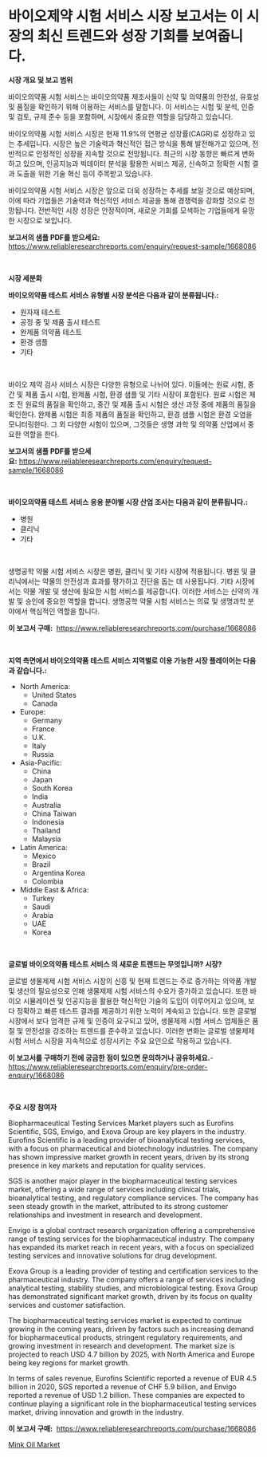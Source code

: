 <p><h1>바이오제약 시험 서비스 시장 보고서는 이 시장의 최신 트렌드와 성장 기회를 보여줍니다.</h1></p><p><strong>시장 개요 및 보고 범위</strong></p>
<p><p>바이오의약품 시험 서비스는 바이오의약품 제조사들이 신약 및 의약품의 안전성, 유효성 및 품질을 확인하기 위해 이용하는 서비스를 말합니다. 이 서비스는 시험 및 분석, 인증 및 검토, 규제 준수 등을 포함하며, 시장에서 중요한 역할을 담당하고 있습니다.</p><p>바이오의약품 시험 서비스 시장은 현재 11.9%의 연평균 성장률(CAGR)로 성장하고 있는 추세입니다. 시장은 높은 기술력과 혁신적인 접근 방식을 통해 발전해가고 있으며, 전반적으로 안정적인 성장을 지속할 것으로 전망됩니다. 최근의 시장 동향은 빠르게 변화하고 있으며, 인공지능과 빅데이터 분석을 활용한 서비스 제공, 신속하고 정확한 시험 결과 도출을 위한 기술 혁신 등이 주목받고 있습니다.</p><p>바이오의약품 시험 서비스 시장은 앞으로 더욱 성장하는 추세를 보일 것으로 예상되며, 이에 따라 기업들은 기술력과 혁신적인 서비스 제공을 통해 경쟁력을 강화할 것으로 전망됩니다. 전반적인 시장 성장은 안정적이며, 새로운 기회를 모색하는 기업들에게 유망한 시장으로 보입니다.</p></p>
<p><strong>보고서의 샘플 PDF를 받으세요:</strong> <a href="https://www.reliableresearchreports.com/enquiry/request-sample/1668086">https://www.reliableresearchreports.com/enquiry/request-sample/1668086</a></p>
<p>&nbsp;</p>
<p><strong>시장 세분화</strong></p>
<p><strong>바이오의약품 테스트 서비스 유형별 시장 분석은 다음과 같이 분류됩니다.:</strong></p>
<p><ul><li>원자재 테스트</li><li>공정 중 및 제품 출시 테스트</li><li>완제품 의약품 테스트</li><li>환경 샘플</li><li>기타</li></ul></p>
<p>&nbsp;</p>
<p><p>바이오 제약 검사 서비스 시장은  다양한 유형으로 나뉘어 있다. 이들에는 원료 시험, 중간 및 제품 출시 시험, 완제품 시험, 환경 샘플 및 기타 시장이 포함된다. 원료 시험은 제조 전 원료의 품질을 확인하고, 중간 및 제품 출시 시험은 생산 과정 중에 제품의 품질을 확인한다. 완제품 시험은 최종 제품의 품질을 확인하고, 환경 샘플 시험은 환경 오염을 모니터링한다. 그 외 다양한 시험이 있으며, 그것들은 생명 과학 및 의약품 산업에서 중요한 역할을 한다.</p></p>
<p><strong>보고서의 샘플 PDF를 받으세요:</strong>&nbsp;<a href="https://www.reliableresearchreports.com/enquiry/request-sample/1668086">https://www.reliableresearchreports.com/enquiry/request-sample/1668086</a></p>
<p>&nbsp;</p>
<p><strong> 바이오의약품 테스트 서비스 응용 분야별 시장 산업 조사는 다음과 같이 분류됩니다.:</strong></p>
<p><ul><li>병원</li><li>클리닉</li><li>기타</li></ul></p>
<p>&nbsp;</p>
<p><p>생명공학 약물 시험 서비스 시장은 병원, 클리닉 및 기타 시장에 적용됩니다. 병원 및 클리닉에서는 약물의 안전성과 효과를 평가하고 진단을 돕는 데 사용됩니다. 기타 시장에서는 약물 개발 및 생산에 필요한 시험 서비스를 제공합니다. 이러한 서비스는 신약의 개발 및 승인에 중요한 역할을 합니다. 생명공학 약물 시험 서비스는 의료 및 생명과학 분야에서 핵심적인 역할을 합니다.</p></p>
<p><strong>이 보고서 구매:</strong>&nbsp; <a href="https://www.reliableresearchreports.com/purchase/1668086">https://www.reliableresearchreports.com/purchase/1668086</a></p>
<p>&nbsp;</p>
<p><strong>지역 측면에서 바이오의약품 테스트 서비스 지역별로 이용 가능한 시장 플레이어는 다음과 같습니다.:</strong></p>
<p><ul>
    <li>
        North America:
        <ul>
            <li>United States</li>
            <li>Canada</li>
        </ul>
    </li>
    <li>
        Europe:
        <ul>
            <li>Germany</li>
            <li>France</li>
            <li>U.K.</li>
            <li>Italy</li>
            <li>Russia</li>
        </ul>
    </li>
    <li>
        Asia-Pacific:
        <ul>
            <li>China</li>
            <li>Japan</li>
            <li>South Korea</li>
            <li>India</li>
            <li>Australia</li>
            <li>China Taiwan</li>
            <li>Indonesia</li>
            <li>Thailand</li>
            <li>Malaysia</li>
        </ul>
    </li>
    <li>
        Latin America:
        <ul>
            <li>Mexico</li>
            <li>Brazil</li>
            <li>Argentina Korea</li>
            <li>Colombia</li>
        </ul>
    </li>
    <li>
        Middle East & Africa:
        <ul>
            <li>Turkey</li>
            <li>Saudi</li>
            <li>Arabia</li>
            <li>UAE</li>
            <li>Korea</li>
        </ul>
    </li>
    </ul></p>
<p>&nbsp;</p>
<p><strong>글로벌 바이오의약품 테스트 서비스 의 새로운 트렌드는 무엇입니까? 시장?</strong></p>
<p><p>글로벌 생물제제 시험 서비스 시장의 신흥 및 현재 트렌드는 주로 증가하는 의약품 개발 및 생산의 필요성으로 인해 생물제제 시험 서비스의 수요가 증가하고 있습니다. 또한 바이오 시뮬레이션 및 인공지능을 활용한 혁신적인 기술의 도입이 이루어지고 있으며, 보다 정확하고 빠른 테스트 결과를 제공하기 위한 노력이 계속되고 있습니다. 또한 글로벌 시장에서 보다 엄격한 규제 및 인증이 요구되고 있어, 생물제제 시험 서비스 업체들은 품질 및 안전성을 강조하는 트렌드를 준수하고 있습니다. 이러한 변화는 글로벌 생물제제 시험 서비스 시장을 지속적으로 성장시키는 주요 요인으로 작용하고 있습니다.</p></p>
<p><strong>이 보고서를 구매하기 전에 궁금한 점이 있으면 문의하거나 공유하세요.</strong>- <a href="https://www.reliableresearchreports.com/enquiry/pre-order-enquiry/1668086">https://www.reliableresearchreports.com/enquiry/pre-order-enquiry/1668086</a></p>
<p>&nbsp;</p>
<p><strong>주요 시장 참여자</strong></p>
<p><p>Biopharmaceutical Testing Services Market players such as Eurofins Scientific, SGS, Envigo, and Exova Group are key players in the industry. Eurofins Scientific is a leading provider of bioanalytical testing services, with a focus on pharmaceutical and biotechnology industries. The company has shown impressive market growth in recent years, driven by its strong presence in key markets and reputation for quality services.</p><p>SGS is another major player in the biopharmaceutical testing services market, offering a wide range of services including clinical trials, bioanalytical testing, and regulatory compliance services. The company has seen steady growth in the market, attributed to its strong customer relationships and investment in research and development.</p><p>Envigo is a global contract research organization offering a comprehensive range of testing services for the biopharmaceutical industry. The company has expanded its market reach in recent years, with a focus on specialized testing services and innovative solutions for drug development.</p><p>Exova Group is a leading provider of testing and certification services to the pharmaceutical industry. The company offers a range of services including analytical testing, stability studies, and microbiological testing. Exova Group has demonstrated significant market growth, driven by its focus on quality services and customer satisfaction.</p><p>The biopharmaceutical testing services market is expected to continue growing in the coming years, driven by factors such as increasing demand for biopharmaceutical products, stringent regulatory requirements, and growing investment in research and development. The market size is projected to reach USD 4.7 billion by 2025, with North America and Europe being key regions for market growth.</p><p>In terms of sales revenue, Eurofins Scientific reported a revenue of EUR 4.5 billion in 2020, SGS reported a revenue of CHF 5.9 billion, and Envigo reported a revenue of USD 1.2 billion. These companies are expected to continue playing a significant role in the biopharmaceutical testing services market, driving innovation and growth in the industry.</p></p>
<p><strong>이 보고서 구매:</strong>&nbsp;&nbsp;<a href="https://www.reliableresearchreports.com/purchase/1668086">https://www.reliableresearchreports.com/purchase/1668086</a></p>
<p><p><a href="https://nifty-kite-d51.notion.site/Global-Mink-Oil-Market-by-Types-Applications-and-Major-Players-with-Regional-Growth-Rate-Analysis-f734310bb30d41389cfcb47c7b28b4cf">Mink Oil Market</a></p></p>
